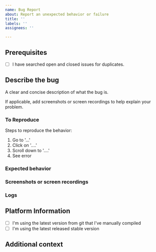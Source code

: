 ```yaml
---
name: Bug Report
about: Report an unexpected behavior or failure
title: ''
labels: ''
assignees: ''

---
```


<!--
By filing an Issue, you are expected to comply with the elementary code of conduct: https://elementary.io/code-of-conduct

Please fill out this template with all the information you have. We can't do much without a detailed description of what you've encountered. Please do your best!

Please read and follow these tips:
https://elementary.io/docs/code/reference#be-prepared-to-provide-more-information

Lastly, be sure to preview your issue before saving. Thanks!
-->

## Prerequisites
- [ ] I have searched open and closed issues for duplicates.

## Describe the bug
A clear and concise description of what the bug is.

If applicable, add screenshots or screen recordings to help explain your problem.

### To Reproduce
Steps to reproduce the behavior:
1. Go to '...'
2. Click on '....'
3. Scroll down to '....'
4. See error

### Expected behavior
<!--A clear and concise description of what you expected to happen.-->

### Screenshots or screen recordings
<!--If applicable, add screenshots or screen recordings to help explain your problem.-->

### Logs
<!--
If applicable, please share logs.

Notice erroneous behavior? Get and share debug logs by following:
https://elementary.io/docs/code/os-dev#debug-logs

The application crashes? Get and share crash logs by following:
https://elementary.io/docs/code/os-dev#inspecting-crashes
-->

## Platform Information
<!--
Please share a screenshot of the System Settings > About screen.
If you can't please share:
 - OS: [e.g. elementary OS]
 - OS Version [e.g. Juno]
 - Hardware info

Please check what applies:
-->
- [ ] I'm using the latest version from git that I've manually compiled
- [ ] I'm using the latest released stable version

## Additional context
<!--Add any other context about the problem here.-->
